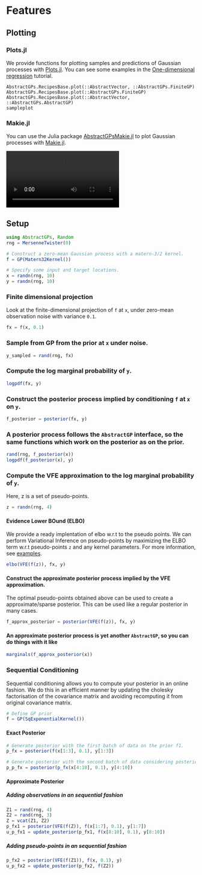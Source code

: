 # Features

## Plotting

### Plots.jl

We provide functions for plotting samples and predictions of Gaussian processes with [Plots.jl](https://github.com/JuliaPlots/Plots.jl). You can see some examples in the [One-dimensional regression](@ref) tutorial.

```@docs
AbstractGPs.RecipesBase.plot(::AbstractVector, ::AbstractGPs.FiniteGP)
AbstractGPs.RecipesBase.plot(::AbstractGPs.FiniteGP)
AbstractGPs.RecipesBase.plot(::AbstractVector, ::AbstractGPs.AbstractGP)
sampleplot
```

### Makie.jl

You can use the Julia package [AbstractGPsMakie.jl](https://github.com/JuliaGaussianProcesses/AbstractGPsMakie.jl) to plot Gaussian processes with [Makie.jl](https://github.com/JuliaPlots/Makie.jl).

![posterior animation](https://juliagaussianprocesses.github.io/AbstractGPsMakie.jl/stable/posterior_animation.mp4)


## Setup

```julia
using AbstractGPs, Random
rng = MersenneTwister(0)

# Construct a zero-mean Gaussian process with a matern-3/2 kernel.
f = GP(Matern32Kernel())

# Specify some input and target locations.
x = randn(rng, 10)
y = randn(rng, 10)
```

### Finite dimensional projection
Look at the finite-dimensional projection of `f` at `x`, under zero-mean observation noise with variance `0.1`.
```julia
fx = f(x, 0.1)
```

### Sample from GP from the prior at `x` under noise.
```julia
y_sampled = rand(rng, fx)
```

### Compute the log marginal probability of `y`.
```julia
logpdf(fx, y)
```

### Construct the posterior process implied by conditioning `f` at `x` on `y`.
```julia
f_posterior = posterior(fx, y)
```

### A posterior process follows the `AbstractGP` interface, so the same functions which work on the posterior as on the prior.

```julia
rand(rng, f_posterior(x))
logpdf(f_posterior(x), y)
```

### Compute the VFE approximation to the log marginal probability of `y`.
Here, z is a set of pseudo-points. 
```julia
z = randn(rng, 4)
```

#### Evidence Lower BOund (ELBO)
We provide a ready implentation of elbo w.r.t to the pseudo points. We can perform Variational Inference on pseudo-points by maximizing the ELBO term w.r.t pseudo-points `z` and any kernel parameters. For more information, see [examples](https://github.com/JuliaGaussianProcesses/AbstractGPs.jl/tree/master/examples). 
```julia
elbo(VFE(f(z)), fx, y)
```

#### Construct the approximate posterior process implied by the VFE approximation.
The optimal pseudo-points obtained above can be used to create a approximate/sparse posterior. This can be used like a regular posterior in many cases.
```julia
f_approx_posterior = posterior(VFE(f(z)), fx, y)
```

#### An approximate posterior process is yet another `AbstractGP`, so you can do things with it like
```julia
marginals(f_approx_posterior(x))
```

### Sequential Conditioning 
Sequential conditioning allows you to compute your posterior in an online fashion. We do this in an efficient manner by updating the cholesky factorisation of the covariance matrix and avoiding recomputing it from original covariance matrix.

```julia
# Define GP prior
f = GP(SqExponentialKernel())
```

#### Exact Posterior
```julia
# Generate posterior with the first batch of data on the prior f1.
p_fx = posterior(f(x[1:3], 0.1), y[1:3])

# Generate posterior with the second batch of data considering posterior p_fx1 as the prior.
p_p_fx = posterior(p_fx(x[4:10], 0.1), y[4:10])
```

#### Approximate Posterior
##### Adding observations in an sequential fashion
```julia
Z1 = rand(rng, 4)
Z2 = rand(rng, 3)
Z = vcat(Z1, Z2)
p_fx1 = posterior(VFE(f(Z)), f(x[1:7], 0.1), y[1:7])
u_p_fx1 = update_posterior(p_fx1, f(x[8:10], 0.1), y[8:10])
```
##### Adding pseudo-points in an sequential fashion
```julia
p_fx2 = posterior(VFE(f(Z1)), f(x, 0.1), y)
u_p_fx2 = update_posterior(p_fx2, f(Z2))
```

